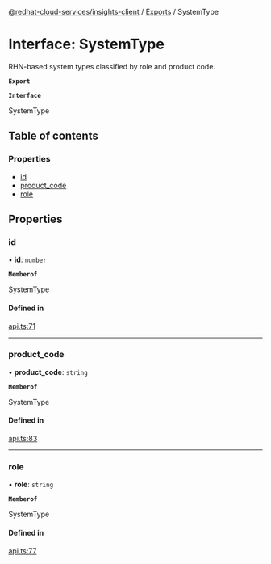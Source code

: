 [@redhat-cloud-services/insights-client](../README.md) / [Exports](../modules.md) / SystemType

# Interface: SystemType

RHN-based system types classified by role and product code.

**`Export`**

**`Interface`**

SystemType

## Table of contents

### Properties

- [id](SystemType.md#id)
- [product\_code](SystemType.md#product_code)
- [role](SystemType.md#role)

## Properties

### id

• **id**: `number`

**`Memberof`**

SystemType

#### Defined in

[api.ts:71](https://github.com/RedHatInsights/javascript-clients/blob/master/packages/insights/api.ts#L71)

___

### product\_code

• **product\_code**: `string`

**`Memberof`**

SystemType

#### Defined in

[api.ts:83](https://github.com/RedHatInsights/javascript-clients/blob/master/packages/insights/api.ts#L83)

___

### role

• **role**: `string`

**`Memberof`**

SystemType

#### Defined in

[api.ts:77](https://github.com/RedHatInsights/javascript-clients/blob/master/packages/insights/api.ts#L77)
